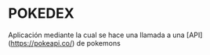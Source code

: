 POKEDEX
====================

Aplicación mediante la cual se hace una llamada a una [API] (https://pokeapi.co/) de pokemons 
